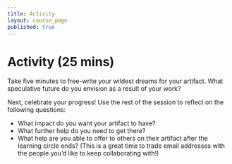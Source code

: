 ```yaml
---
title: Activity
layout: course_page
published: true
---
```


# Activity (25 mins)

Take five minutes to free-write your wildest dreams for your artifact. What speculative future do you envision as a result of your work?

Next, celebrate your progress! Use the rest of the session to reflect on the following questions:

- What impact do you want your artifact to have?
- What further help do you need to get there?
- What help are you able to offer to others on their artifact after the learning circle ends? (This is a great time to trade email addresses with the people you’d like to keep collaborating with!)


